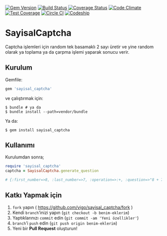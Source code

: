 [![Gem Version](https://badge.fury.io/rb/sayisal_captcha.svg)](http://badge.fury.io/rb/sayisal_captcha)
[![Build Status](https://travis-ci.org/vigo/sayisal_captcha.svg?branch=master)](https://travis-ci.org/vigo/sayisal_captcha)
[![Coverage Status](https://coveralls.io/repos/vigo/sayisal_captcha/badge.png?branch=master)](https://coveralls.io/r/vigo/sayisal_captcha?branch=master)
[![Code Climate](https://codeclimate.com/github/vigo/sayisal_captcha/badges/gpa.svg)](https://codeclimate.com/github/vigo/sayisal_captcha)
[![Test Coverage](https://codeclimate.com/github/vigo/sayisal_captcha/badges/coverage.svg)](https://codeclimate.com/github/vigo/sayisal_captcha)
[![Circle CI](https://circleci.com/gh/vigo/sayisal_captcha/tree/master.svg?style=svg)](https://circleci.com/gh/vigo/sayisal_captcha/tree/master)
[![Codeship](https://codeship.com/projects/6567b7f0-c1a0-0132-cd93-3eb2295b72b3/status?branch=master)](https://codeship.com/projects/73579)

# SayisalCaptcha

Captcha işlemleri için random tek basamaklı 2 sayı üretir ve yine random
olarak ya toplama ya da çarpma işlemi yaparak sonucu verir.

## Kurulum

Gemfile:

```ruby
gem 'sayisal_captcha'
```

ve çalıştırmak için:

    $ bundle # ya da
    $ bundle install --path=vendor/bundle

Ya da:

    $ gem install sayisal_captcha

## Kullanımı

Kurulumdan sonra;

```ruby
require 'sayisal_captcha'
captcha = SayisalCaptcha.generate_question

# {:first_number=>8, :last_number=>7, :operation=>:+, :question=>"8 + 7", :result=>15}
```

## Katkı Yapmak için

1. `fork` yapın ( https://github.com/vigo/sayisal_captcha/fork )
2. Kendi `branch`’inizi yapın (`git checkout -b benim-eklerim`)
3. Yaptıklarınızı `commit` edin (`git commit -am 'Yeni özellikler'`)
4. `branch`’i `push` edin (`git push origin benim-eklerim`)
5. Yeni bir **Pull Request** oluşturun!
